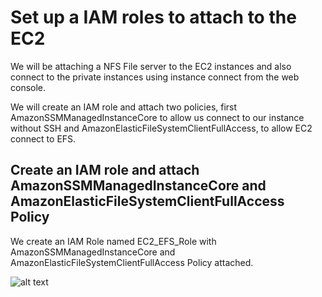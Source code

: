 # Set up a IAM roles to attach to the EC2

We will be attaching a NFS File server to the EC2 instances and also connect to the private instances using instance connect from the web console.

We will create an IAM role and attach two policies, first AmazonSSMManagedInstanceCore to allow us connect to our instance without SSH and AmazonElasticFileSystemClientFullAccess, to allow EC2 connect to EFS.

## Create an IAM role and attach AmazonSSMManagedInstanceCore and AmazonElasticFileSystemClientFullAccess Policy

We create an IAM Role named EC2_EFS_Role with AmazonSSMManagedInstanceCore and AmazonElasticFileSystemClientFullAccess Policy attached.

![alt text](https://adetunjiaramide.s3.amazonaws.com/images/aws/three-tier-wordpress/IAM_Role.png)



